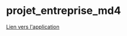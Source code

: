 # projet_entreprise_md4
[Lien vers l'application](https://henriothniel-projet-entreprise-md4-streamlit-app-anecrt.streamlit.app/)
